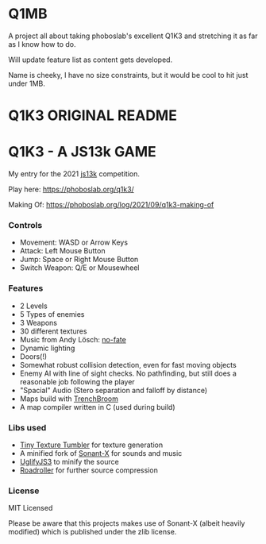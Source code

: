 # Q1MB

A project all about taking phoboslab's excellent Q1K3 and stretching it as far as I know how to do.

Will update feature list as content gets developed.

Name is cheeky, I have no size constraints, but it would be cool to hit just under 1MB.

# Q1K3 ORIGINAL README
# Q1K3 - A JS13k GAME

My entry for the 2021 [js13k](https://js13kgames.com/) competition.

Play here: https://phoboslab.org/q1k3/

Making Of: https://phoboslab.org/log/2021/09/q1k3-making-of

### Controls
- Movement: WASD or Arrow Keys
- Attack: Left Mouse Button
- Jump: Space or Right Mouse Button
- Switch Weapon: Q/E or Mousewheel

### Features
- 2 Levels
- 5 Types of enemies
- 3 Weapons
- 30 different textures
- Music from Andy Lösch: [no-fate](http://no-fate.net/)
- Dynamic lighting
- Doors(!)
- Somewhat robust collision detection, even for fast moving objects
- Enemy AI with line of sight checks. No pathfinding, but still does a reasonable job following the player
- "Spacial" Audio (Stero separation and falloff by distance)
- Maps build with [TrenchBroom](https://trenchbroom.github.io/)
- A map compiler written in C (used during build)

### Libs used
- [Tiny Texture Tumbler](https://github.com/phoboslab/ttt) for texture generation
- A minified fork of [Sonant-X](https://github.com/nicolas-van/sonant-x) for sounds and music
- [UglifyJS3](https://www.npmjs.com/package/uglify-js) to minify the source
- [Roadroller](https://github.com/lifthrasiir/roadroller/) for further source compression


### License
MIT Licensed

Please be aware that this projects makes use of Sonant-X (albeit heavily modified) 
which is published under the zlib license.
